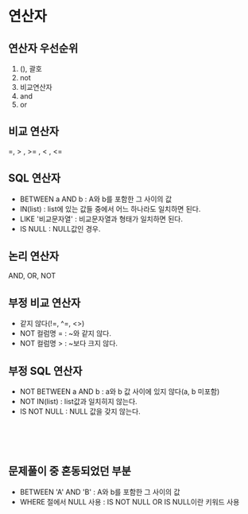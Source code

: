 <!-- Ctrl/Cmd + B	Toggle bold
Ctrl/Cmd + I	Toggle italic
Alt+S (on Windows)	Toggle strikethrough1
Ctrl + Shift + ]	Toggle heading (uplevel)
Ctrl + Shift + [	Toggle heading (downlevel)
Ctrl/Cmd + M	Toggle math environment
Alt + C	Check/Uncheck task list item
Ctrl/Cmd + Shift + V	Toggle preview
Ctrl/Cmd + K V	Toggle preview to side -->

# 연산자
## 연산자 우선순위
1. (), 괄호
2. not 
3. 비교연산자 
4. and 
5. or

## 비교 연산자 
=, > , >= , < , <=

## SQL 연산자
- BETWEEN a AND b : A와 b를 포함한 그 사이의 값
- IN(list) : list에 있는 값들 중에서 어느 하나라도 일치하면 된다.
- LIKE '비교문자열' : 비교문자열과 형태가 일치하면 된다.
- IS NULL : NULL값인 경우.

## 논리 연산자
AND, OR, NOT

## 부정 비교 연산자
-  같지 않다(!=, ^=, <>)
- NOT 컬럼명 = : ~와 같지 않다.
- NOT 컬럼명 > : ~보다 크지 않다.

## 부정 SQL 연산자
- NOT BETWEEN a AND b : a와 b 값 사이에 있지 않다(a, b 미포함)
- NOT IN(list) : list값과 일치히지 않는다.
- IS NOT NULL : NULL 값을 갖지 않는다.


<br>
<br>
<br>

## 문제풀이 중 혼동되었던 부분

- BETWEEN 'A' AND 'B' : A와 b를 포함한 그 사이의 값
- WHERE 절에서 NULL 사용 : IS NOT NULL OR IS NULL이란 키워드 사용
